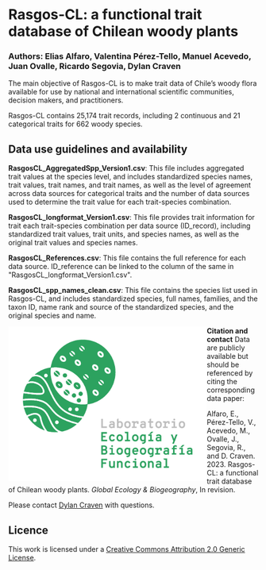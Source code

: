 # Rasgos-CL: a functional trait database of Chilean woody plants 
### Authors: Elias Alfaro, Valentina Pérez-Tello, Manuel Acevedo, Juan Ovalle, Ricardo Segovia, Dylan Craven


The main objective of Rasgos-CL is to make trait data of Chile’s woody flora available for use by national and international scientific communities, decision makers, and practitioners.

Rasgos-CL contains 25,174 trait records, including 2 continuous and 21 categorical traits for 662 woody species. 

## Data use guidelines and availability  

**RasgosCL_AggregatedSpp_Version1.csv**: This file includes aggregated trait values at the species level, and includes standardized species names, trait values, trait names, and trait names, as well as the level of agreement across data sources for categorical traits and the number of data sources used to determine the trait value for each trait-species combination. 

**RasgosCL_longformat_Version1.csv**: This file provides trait information for trait each trait-species combination per data source (ID_record), including standardized trait values, trait units, and species names, as well as the original trait values and species names. 

**RasgosCL_References.csv**: This file contains the full reference for each data source. ID_reference can be linked to the column of the same in "RasgosCL_longformat_Version1.csv".

**RasgosCL_spp_names_clean.csv**: This file contains the species list used in Rasgos-CL, and includes standardized species, full names, families, and the taxon ID, name rank and source of the standardized species, and the 
original species and name.

<img src="Image/Imagotipo_verde_300dpi.png" align="left" alt="" width="400"/>

**Citation and contact**
Data are publicly available but should be referenced by citing the corresponding data paper:

Alfaro, E., Pérez-Tello, V., Acevedo, M., Ovalle, J., Segovia, R., and D. Craven. 2023. Rasgos-CL: a functional trait database of Chilean woody plants. _Global Ecology & Biogeography_, In revision.


Please contact [Dylan Craven](mailto:dylan.craven@aya.yale.edu) with questions.  

## Licence  
 
This work is licensed under a [Creative Commons Attribution 2.0 Generic License](https://creativecommons.org/licenses/by/2.0/).
